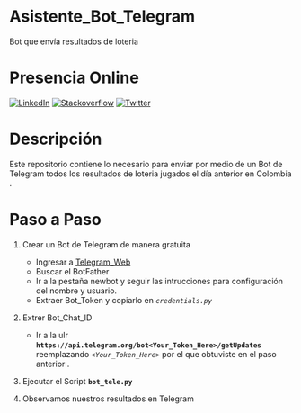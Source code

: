 # Asistente_Bot_Telegram

Bot que envía resultados de loteria 


# Presencia Online 

[![LinkedIn](https://img.shields.io/badge/-Go%20To%20LinkedIn-3b5998)](https://www.linkedin.com/in/alexanderbolano)
[![Stackoverflow](https://img.shields.io/badge/-Stackoverflow-ff7c55)](https://stackoverflow.com/story/alexbonella)
[![Twitter](https://img.shields.io/badge/-@Alex_bonella-1DA1F2)](https://twitter.com/Alex_bonella)

# Descripción 

Este repositorio contiene lo necesario para enviar por medio de un Bot de Telegram todos los resultados de loteria jugados el día anterior en Colombia .

# Paso a Paso  

1. Crear un Bot de Telegram de manera gratuita 

    * Ingresar a [Telegram_Web](https://web.telegram.org)
    * Buscar el BotFather 
    * Ir a la pestaña newbot y seguir las intrucciones para configuración del nombre y usuario.
    * Extraer Bot_Token y copiarlo en *`credentials.py`*
2.  Extrer Bot_Chat_ID 

    * Ir a la ulr **`https://api.telegram.org/bot<Your_Token_Here>/getUpdates`** reemplazando *`<Your_Token_Here>`* por el que obtuviste en el paso anterior . 
  
4. Ejecutar el Script **`bot_tele.py`**
5. Observamos nuestros resultados en Telegram 




